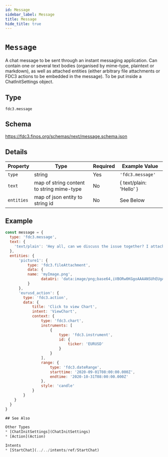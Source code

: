 ```yaml
---
id: Message
sidebar_label: Message
title: Message
hide_title: true
---
```

# `Message`

A chat message to be sent through an instant messaging application. Can contain one or several text bodies (organised by mime-type, plaintext or markdown), 
as well as attached entities (either arbitrary file attachments or FDC3 actions to be embedded in the message). To be put inside a ChatInitSettings object.

## Type

`fdc3.message`

## Schema

https://fdc3.finos.org/schemas/next/message.schema.json

## Details

| Property          | Type                                      | Required | Example Value           |
|-------------------|-------------------------------------------|----------|-------------------------|
| `type`            | string                                    | Yes      | `'fdc3.message'`   |
| `text`            | map of string content to string mime-type | No       | { text/plain: 'Hello' } |
| `entities`        | map of json entity to string id           | No       | See Below               |

## Example

```js
const message = {
  type: 'fdc3.message',
  text: {
    'text/plain': 'Hey all, can we discuss the issue together? I attached a screenshot and a link to the current exchange rate'
  },
  entities: {
      'picture1': {
          type: 'fdc3.fileAttachment',
          data: {
          name: 'myImage.png',
                dataUri: 'data:image/png;base64,iVBORw0KGgoAAAANSUhEUgAAAAgAAAAIAQMAAAD+wSzIAAAABlBMVEX///+/v7+jQ3Y5AAAADklEQVQI12P4AIX8EAgALgAD/aNpbtEAAAAASUVORK5CYII'
          }
      },
      'eurusd_action': {
        type: 'fdc3.action',
        data: {
            title: 'Click to view Chart',
            intent: 'ViewChart',
            context: {
                type: 'fdc3.chart',
                instruments: [
                    {
                        type: 'fdc3.instrument',
                        id: {
                            ticker: 'EURUSD'
                        }
                    }
                ],
                range: {
                    type: 'fdc3.dateRange',
                    starttime: '2020-09-01T08:00:00.000Z',
                    endtime: '2020-10-31T08:00:00.000Z'
                },
                style: 'candle'
            }
        }
    }
  }
}

## See Also

Other Types
* [ChatInitSettings](ChatInitSettings)
* [Action](Action)

Intents
* [StartChat](../../intents/ref/StartChat)
